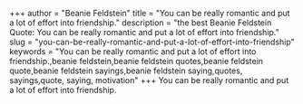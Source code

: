+++
author = "Beanie Feldstein"
title = "You can be really romantic and put a lot of effort into friendship."
description = "the best Beanie Feldstein Quote: You can be really romantic and put a lot of effort into friendship."
slug = "you-can-be-really-romantic-and-put-a-lot-of-effort-into-friendship"
keywords = "You can be really romantic and put a lot of effort into friendship.,beanie feldstein,beanie feldstein quotes,beanie feldstein quote,beanie feldstein sayings,beanie feldstein saying,quotes, sayings,quote, saying, motivation"
+++
You can be really romantic and put a lot of effort into friendship.
